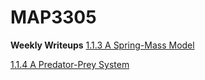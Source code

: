# MAP3305


**Weekly Writeups**
[1.1.3 A Spring-Mass Model](https://colab.research.google.com/drive/1fq57eGAQf_SZs3iEuKcz0FReW1TKtz1l?usp=sharing)

[1.1.4 A Predator-Prey System](https://colab.research.google.com/drive/11C4gH0DkEsapLe4kdp5nWic5dml0BY7x?usp=sharing)

